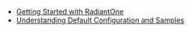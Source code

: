 - [Getting Started with RadiantOne](01-getting-started-with-radiantone.md)
- [Understanding Default Configuration and Samples](02-understanding-default-configuration-and-samples.md)